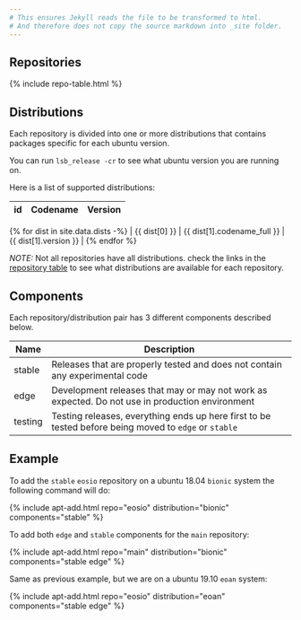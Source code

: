 ```yaml
---
# This ensures Jekyll reads the file to be transformed to html.
# And therefore does not copy the source markdown into _site folder.
---
```


## Repositories

{% include repo-table.html %}

## Distributions

Each repository is divided into one or more distributions that contains packages specific for each ubuntu version.

You can run `lsb_release -cr` to see what ubuntu version you are running on.

Here is a list of supported distributions:

| id      | Codename   | Version   |
| :------ | :--------- | :-------- |
{% for dist in site.data.dists -%}
| {{ dist[0] }} | {{ dist[1].codename_full }} | {{ dist[1].version }} |
{% endfor %}

*NOTE:* Not all repositories have all distributions. check the links in the
[repository table](#repositories) to see what distributions are available for each repository.

## Components

Each repository/distribution pair has 3 different components described below.

| Name    | Description                                                                                                |
| ------- | ---------------------------------------------------------------------------------------------------------- |
| stable  | Releases that are properly tested and does not contain any experimental code                               |
| edge    | Development releases that may or may not work as expected. Do not use in production environment            |
| testing | Testing releases, everything ends up here first to be tested before being moved to `edge` or `stable` 	   |

## Example

To add the `stable` `eosio` repository on a ubuntu 18.04 `bionic` system the following command will do:

{% include apt-add.html repo="eosio" distribution="bionic" components="stable" %}

To add both `edge` and `stable` components for the `main` repository:

{% include apt-add.html repo="main" distribution="bionic" components="stable edge" %}

Same as previous example, but we are on a ubuntu 19.10 `eoan` system:

{% include apt-add.html repo="eosio" distribution="eoan" components="stable edge" %}
